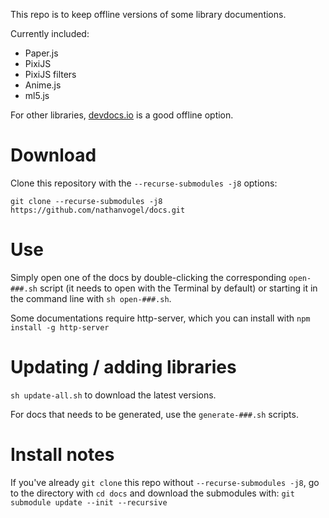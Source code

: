 This repo is to keep offline versions of some library documentions.

Currently included:

- Paper.js
- PixiJS
- PixiJS filters
- Anime.js
- ml5.js

For other libraries, [devdocs.io](https://devdocs.io) is a good offline option.

# Download

Clone this repository with the `--recurse-submodules -j8` options:

```
git clone --recurse-submodules -j8 https://github.com/nathanvogel/docs.git
```

# Use

Simply open one of the docs by double-clicking the corresponding `open-###.sh` script (it needs to open with the Terminal by default) or starting it in the command line with `sh open-###.sh`.

Some documentations require http-server, which you can install with `npm install -g http-server`

# Updating / adding libraries

`sh update-all.sh` to download the latest versions.

For docs that needs to be generated, use the `generate-###.sh` scripts.

# Install notes

If you've already `git clone` this repo without `--recurse-submodules -j8`, go to the directory with `cd docs` and download the submodules with: `git submodule update --init --recursive`
